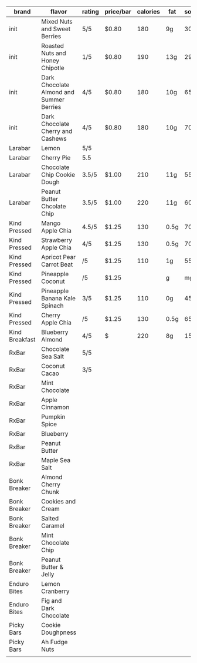 
| brand | flavor | rating | price/bar | calories | fat | sodium | carbs | fiber | sugars | protein |
|-------|--------|--------|-----------|----------|-----|--------|-------|-------|--------|---------|
| init | Mixed Nuts and Sweet Berries | 5/5 | $0.80 | 180 | 9g | 30mg | 24g | 4g | 11g | 3g |
| init | Roasted Nuts and Honey Chipotle | 1/5 | $0.80 | 190 | 13g | 290mg | 18g | 4g | 7g | 5g |
| init | Dark Chocolate Almond and Summer Berries | 4/5 | $0.80 | 180 | 10g | 65mg | 23g | 3g | 12g | 4g |
| init | Dark Chocolate Cherry and Cashews | 4/5 | $0.80 | 180 | 10g | 70mg | 22g | 3g | 12g | 4g |
| Larabar | Lemon | 5/5 | | | | | | | | |
| Larabar | Cherry Pie | 5.5 | | | | | | | | |
| Larabar | Chocolate Chip Cookie Dough | 3.5/5 | $1.00 | 210 | 11g | 55mg | 28g | 3g | 16g | 4g |
| Larabar | Peanut Butter Chcolate Chip | 3.5/5 | $1.00 | 220 | 11g | 60mg | 26g | 3g | 19g | 6g |
| Kind Pressed | Mango Apple Chia | 4.5/5 | $1.25 | 130 | 0.5g | 70mg | 31g | 3g | 21g | 1g |
| Kind Pressed | Strawberry Apple Chia | 4/5 | $1.25 | 130 | 0.5g | 70mg | 31g | 3g | 21g | 1g |
| Kind Pressed | Apricot Pear Carrot Beat | /5 | $1.25 | 110 | 1g | 55mg | 26g | 4g | 11g | 1g |
| Kind Pressed | Pineapple Coconut | /5 | $1.25 |  | g | mg | g | g | g | g |
| Kind Pressed | Pineapple Banana Kale Spinach | 3/5 | $1.25 | 110 | 0g | 45mg | 27g | 2.5g | 18g | 1g |
| Kind Pressed | Cherry Apple Chia | /5 | $1.25 | 130 | 0.5g | 65mg | 29g | 3g | 17g | 1g |
| Kind Breakfast | Blueberry Almond | 4/5 | $ | 220 | 8g | 15mg | 33g | 5g | 11g | 3g |
| RxBar | Chocolate Sea Salt | 5/5 | | | | | | | | |
| RxBar | Coconut Cacao | 3/5 | | | | | | | | |
| RxBar | Mint Chocolate | | | | | | | | | |
| RxBar | Apple Cinnamon | | | | | | | | | |
| RxBar | Pumpkin Spice | | | | | | | | | |
| RxBar | Blueberry | | | | | | | | | |
| RxBar | Peanut Butter | | | | | | | | | |
| RxBar | Maple Sea Salt | | | | | | | | | |
| Bonk Breaker | Almond Cherry Chunk | | | | | | | | | |
| Bonk Breaker | Cookies and Cream | | | | | | | | | |
| Bonk Breaker | Salted Caramel | | | | | | | | | |
| Bonk Breaker | Mint Chocolate Chip | | | | | | | | | |
| Bonk Breaker | Peanut Butter & Jelly | | | | | | | | | |
| Enduro Bites | Lemon Cranberry | | | | | | | | | |
| Enduro Bites | Fig and Dark Chocolate | | | | | | | | | |
| Picky Bars | Cookie Doughpness | | | | | | | | | |
| Picky Bars | Ah Fudge Nuts | | | | | | | | | |
| | | | | | | | | | | |




